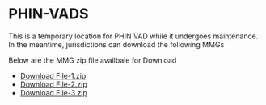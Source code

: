 # PHIN-VADS

This is a temporary location for PHIN VAD while it undergoes maintenance. In the meantime, jurisdictions can download the following MMGs

Below are the MMG zip file availbale for Download

- [Download File-1.zip](MMG/File-1.zip)
- [Download File-2.zip](MMG/File-2.zip)
- [Download File-3.zip](MMG/File-3.zip) 


